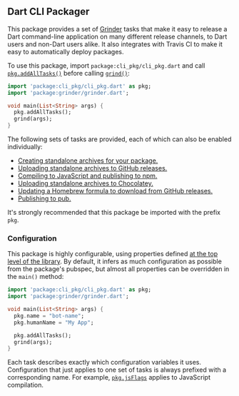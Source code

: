 ## Dart CLI Packager

This package provides a set of [Grinder][] tasks that make it easy to release a
Dart command-line application on many different release channels, to Dart users
and non-Dart users alike. It also integrates with Travis CI to make it easy to
automatically deploy packages.

[Grinder]: https://pub.dev/packages/grinder

To use this package, import `package:cli_pkg/cli_pkg.dart` and call
[`pkg.addAllTasks()`][] before calling [`grind()`][]:

[`pkg.addAllTasks()`]: https://pub.dev/documentation/cli_pkg/latest/cli_pkg/addAllTasks.html
[`grind()`]: https://pub.dev/documentation/grinder/latest/grinder/grind.html

```dart
import 'package:cli_pkg/cli_pkg.dart' as pkg;
import 'package:grinder/grinder.dart';

void main(List<String> args) {
  pkg.addAllTasks();
  grind(args);
}
```

The following sets of tasks are provided, each of which can also be enabled
individually:

* [Creating standalone archives for your package.](doc/standalone.md)
* [Uploading standalone archives to GitHub releases.](doc/github.md)
* [Compiling to JavaScript and publishing to npm.](doc/npm.md)
* [Uploading standalone archives to Chocolatey.](doc/chocolatey.md)
* [Updating a Homebrew formula to download from GitHub releases.](doc/homebrew.md)
* [Publishing to pub.](doc/pub.md)

It's strongly recommended that this package be imported with the prefix `pkg`.

### Configuration

This package is highly configurable, using properties defined [at the top level
of the library][]. By default, it infers as much configuration as possible from
the package's pubspec, but almost all properties can be overridden in the
`main()` method:

[at the top level of the library]: https://pub.dev/documentation/sass/latest/sass/sass-library.html#properties

```dart
import 'package:cli_pkg/cli_pkg.dart' as pkg;
import 'package:grinder/grinder.dart';

void main(List<String> args) {
  pkg.name = "bot-name";
  pkg.humanName = "My App";

  pkg.addAllTasks();
  grind(args);
}
```

Each task describes exactly which configuration variables it uses. Configuration
that just applies to one set of tasks is always prefixed with a corresponding
name. For example, [`pkg.jsFlags`][] applies to JavaScript compilation.

[`pkg.jsFlags`]: https://pub.dev/documentation/cli_pkg/latest/cli_pkg/jsFlags.html

